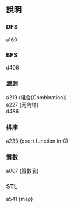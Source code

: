 ﻿## 說明

### DFS
a160  

### BFS
d406

### 遞迴
a219 (組合(Combination))  
a227 (河內塔)  
d486  


### 排序
a233 (qsort function in C)  


### 質數  
a007 (質數表)  


### STL
a541 (map)
